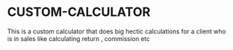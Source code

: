 # CUSTOM-CALCULATOR
This is a custom calculator that does big hectic calculations for a client who is in sales like calculating return , commission etc
